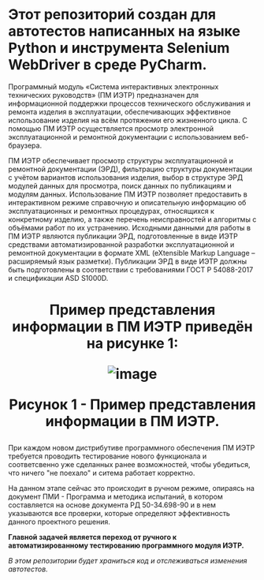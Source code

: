 # Этот репозиторий создан для автотестов написанных на языке Python и инструмента Selenium WebDriver в среде PyCharm.
Программный модуль «Система интерактивных электронных технических руководств» (ПМ ИЭТР) предназначен для информационной поддержки процессов технического обслуживания и ремонта изделия в эксплуатации, обеспечивающих эффективное использование изделия на всём протяжении его жизненного цикла. С помощью ПМ ИЭТР осуществляется просмотр электронной эксплуатационной и ремонтной документации с использованием веб-браузера.

ПМ ИЭТР обеспечивает просмотр структуры эксплуатационной и ремонтной документации (ЭРД), фильтрацию структуры документации с учётом вариантов использования изделия, выбор в структуре ЭРД модулей данных для просмотра, поиск данных по публикациям и модулям данных. Использование ПМ ИЭТР позволяет предоставить в интерактивном режиме справочную и описательную информацию об эксплуатационных и ремонтных процедурах, относящихся к конкретному изделию, а также перечень неисправностей и алгоритмы с объёмами работ по их устранению. Исходными данными для работы в ПМ ИЭТР являются публикации ЭРД, подготовленные в виде ИЭТР средствами автоматизированной разработки эксплуатационной и ремонтной документации в формате XML (eXtensible Markup Language – расширяемый язык разметки). Публикации ЭРД в виде ИЭТР должны быть подготовлены в соответствии с требованиями ГОСТ Р 54088-2017 и спецификации ASD S1000D.

<h1 align="center">Пример представления информации в ПМ ИЭТР приведён на рисунке 1:

![image](https://user-images.githubusercontent.com/81251379/212247805-63a36671-fb67-4be2-9831-a03706c32e6a.png)

Рисунок 1 - Пример представления информации в ПМ ИЭТР.</h1> 

При каждом новом дистрибутиве программного обеспечения ПМ ИЭТР требуется проводить тестирование нового функционала и соответсвенно уже сделанных ранее возможностей, чтобы убедиться, что ничего "не поехало" и ситема работает корректно.

На данном этапе сейчас это происходит в ручном режиме, опираясь на документ ПМИ - Программа и методика испытаний, в котором составляется на основе документа РД 50-34.698-90 и в нем указываются все проверки, которые определяют эффективность данного проектного решения.

__Главной задачей является переход от ручного к автоматизированному тестированию программного модуля ИЭТР.__

*В этом репозитории будет храниться код и отслеживаться изменения автотестов.*
